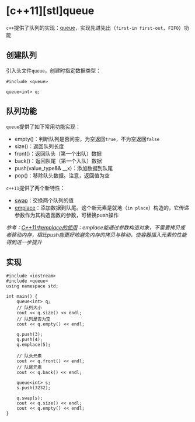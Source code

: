 
# [c++11][stl]queue

`c++`提供了队列的实现：[queue](http://www.cplusplus.com/reference/queue/queue/)，实现先进先出（`first-in first-out, FIFO`）功能

## 创建队列

引入头文件`queue`，创建时指定数据类型：

```
#include <queue>

queue<int> q;
```

## 队列功能

`queue`提供了如下常用功能实现：

* empty()：判断队列是否问空，为空返回`true`，不为空返回`false`
* size()：返回队列长度
* front()：返回队头（第一个出队）数据
* back()：返回队尾（第一个入队）数据
* push(value_type&& __x)：添加数据到队尾
* pop()：移除队头数据。注意，返回值为空

`c++11`提供了两个新特性：

* [swap](http://www.cplusplus.com/reference/queue/queue/swap/)：交换两个队列的值
* [emplace](http://www.cplusplus.com/reference/queue/queue/emplace/)：添加数据到队尾。这个新元素是就地（`in place`）构造的，它传递参数作为其构造函数的参数，可替换push操作

*参考：[C++11中emplace的使用](https://blog.csdn.net/u013700358/article/details/52623985)：emplace能通过参数构造对象，不需要拷贝或者移动内存，相比push能更好地避免内存的拷贝与移动，使容器插入元素的性能得到进一步提升*

## 实现

```
#include <iostream>
#include <queue>
using namespace std;

int main() {
    queue<int> q;
    // 队列大小
    cout << q.size() << endl;
    // 队列是否为空
    cout << q.empty() << endl;

    q.push(3);
    q.push(4);
    q.emplace(5);

    // 队头元素
    cout << q.front() << endl;
    // 队尾元素
    cout << q.back() << endl;

    queue<int> s;
    s.push(3232);

    q.swap(s);
    cout << q.size() << endl;
    cout << q.empty() << endl;
}
```